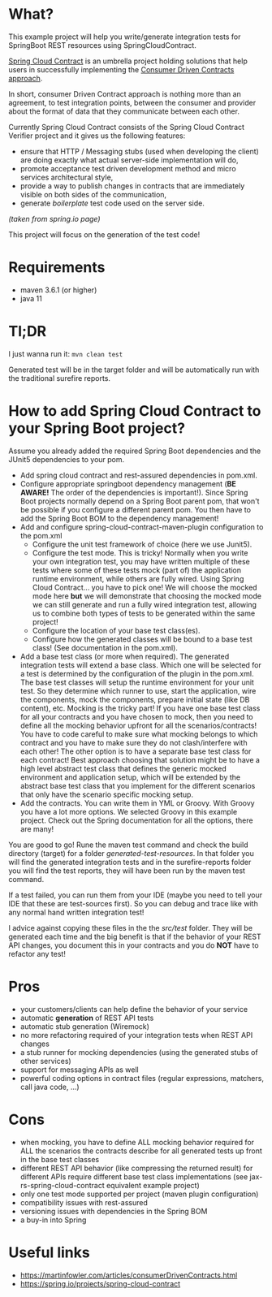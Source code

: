 # What?

This example project will help you write/generate integration tests for SpringBoot REST resources using SpringCloudContract.

[Spring Cloud Contract](https://spring.io/projects/spring-cloud-contract) is an umbrella project holding solutions that 
help users in successfully implementing the [Consumer Driven Contracts approach](https://martinfowler.com/articles/consumerDrivenContracts.html).

In short, consumer Driven Contract approach is nothing more than an agreement, to test integration points, 
between the consumer and provider about the format of data that they communicate between each other.

Currently Spring Cloud Contract consists of the Spring Cloud Contract Verifier project and it gives us
the following features:
* ensure that HTTP / Messaging stubs (used when developing the client) are doing exactly what actual server-side implementation will do,
* promote acceptance test driven development method and micro services architectural style,
* provide a way to publish changes in contracts that are immediately visible on both sides of the communication,
* generate _boilerplate_ test code used on the server side.

_(taken from spring.io page)_

This project will focus on the generation of the test code!

# Requirements

* maven 3.6.1 (or higher)
* java 11

# Tl;DR

I just wanna run it: `mvn clean test`

Generated test will be in the target folder and will be automatically run with the traditional
surefire reports.

# How to add Spring Cloud Contract to your Spring Boot project?

Assume you already added the required Spring Boot dependencies and the JUnit5 dependencies to your pom.

* Add spring cloud contract and rest-assured dependencies in pom.xml.
* Configure appropriate springboot dependency management (__BE AWARE!__ The order of the dependencies is important!).
  Since Spring Boot projects normally depend on a Spring Boot parent pom, that won't be possible if you
  configure a different parent pom. You then have to add the Spring Boot BOM to the dependency management!
* Add and configure spring-cloud-contract-maven-plugin configuration to the pom.xml
  * Configure the unit test framework of choice (here we use Junit5).
  * Configure the test mode. This is tricky! Normally when you write your own integration test, you may have
    written multiple of these tests where some of these tests mock (part of) the application runtime environment,
    while others are fully wired. Using Spring Cloud Contract... you have to pick one! We will choose the
    mocked mode here __but__ we will demonstrate that choosing the mocked mode we can still generate and run a fully
    wired integration test, allowing us to combine both types of tests to be generated within the same project!
  * Configure the location of your base test class(es).
  * Configure how the generated classes will be bound to a base test class! (See documentation in the pom.xml).  
* Add a base test class (or more when required). The generated integration tests will extend a base class. 
  Which one will be selected for a test is determined by the configuration of the plugin in the pom.xml. 
  The base test classes will setup the runtime environment for your unit test. So they determine which runner to
  use, start the application, wire the components, mock the components, prepare initial state (like DB content), etc.
  Mocking is the tricky part! If you have one base test class for all your contracts and you have chosen to mock,
  then you need to define all the mocking behavior upfront for all the scenarios/contracts! You have to
  code careful to make sure what mocking belongs to which contract and you have to make sure they do not
  clash/interfere with each other! The other option is to have a separate base test class for each contract! 
  Best approach choosing that solution might be to have a high level abstract test class that defines the generic 
  mocked environment and application setup, which will be extended by the abstract base test class that you
  implement for the different scenarios that only have the scenario specific mocking setup.
* Add the contracts. You can write them in YML or Groovy. With Groovy you have a lot more options. We
  selected Groovy in this example project. Check out the Spring documentation for all the options, there
  are many!

You are good to go! Rune the maven test command and check the build directory (target) for a folder _generated-test-resources_.
In that folder you will find the generated integration tests and in the surefire-reports folder you
will find the test reports, they will have been run by the maven test command.

If a test failed, you can run them from your IDE (maybe you need to tell your IDE that these are 
test-sources first). So you can debug and trace like with any normal hand written integration test!

I advice against copying these files in the the _src/test_ folder. They will be generated each time and the
big benefit is that if the behavior of your REST API changes, you document this in your contracts and you 
do __NOT__ have to refactor any test! 

# Pros

* your customers/clients can help define the behavior of your service
* automatic __generation__ of REST API tests
* automatic stub generation (Wiremock)
* no more refactoring required of your integration tests when REST API changes
* a stub runner for mocking dependencies (using the generated stubs of other services)
* support for messaging APIs as well
* powerful coding options in contract files (regular expressions, matchers, call java code, ...)

# Cons

* when mocking, you have to define ALL mocking behavior required for ALL the scenarios the contracts
describe for all generated tests up front in the base test classes
* different REST API behavior (like compressing the returned result) for different APIs require 
different base test class implementations (see jax-rs-spring-cloud-contract equivalent example project)
* only one test mode supported per project (maven plugin configuration)
* compatibility issues with rest-assured
* versioning issues with dependencies in the Spring BOM
* a buy-in into Spring

# Useful links

* https://martinfowler.com/articles/consumerDrivenContracts.html
* https://spring.io/projects/spring-cloud-contract
